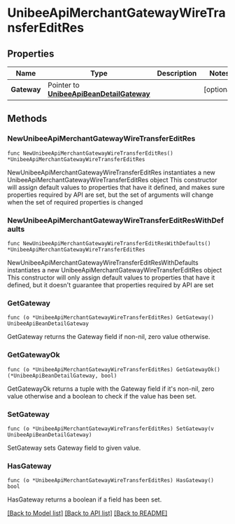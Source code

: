 # UnibeeApiMerchantGatewayWireTransferEditRes

## Properties

Name | Type | Description | Notes
------------ | ------------- | ------------- | -------------
**Gateway** | Pointer to [**UnibeeApiBeanDetailGateway**](UnibeeApiBeanDetailGateway.md) |  | [optional] 

## Methods

### NewUnibeeApiMerchantGatewayWireTransferEditRes

`func NewUnibeeApiMerchantGatewayWireTransferEditRes() *UnibeeApiMerchantGatewayWireTransferEditRes`

NewUnibeeApiMerchantGatewayWireTransferEditRes instantiates a new UnibeeApiMerchantGatewayWireTransferEditRes object
This constructor will assign default values to properties that have it defined,
and makes sure properties required by API are set, but the set of arguments
will change when the set of required properties is changed

### NewUnibeeApiMerchantGatewayWireTransferEditResWithDefaults

`func NewUnibeeApiMerchantGatewayWireTransferEditResWithDefaults() *UnibeeApiMerchantGatewayWireTransferEditRes`

NewUnibeeApiMerchantGatewayWireTransferEditResWithDefaults instantiates a new UnibeeApiMerchantGatewayWireTransferEditRes object
This constructor will only assign default values to properties that have it defined,
but it doesn't guarantee that properties required by API are set

### GetGateway

`func (o *UnibeeApiMerchantGatewayWireTransferEditRes) GetGateway() UnibeeApiBeanDetailGateway`

GetGateway returns the Gateway field if non-nil, zero value otherwise.

### GetGatewayOk

`func (o *UnibeeApiMerchantGatewayWireTransferEditRes) GetGatewayOk() (*UnibeeApiBeanDetailGateway, bool)`

GetGatewayOk returns a tuple with the Gateway field if it's non-nil, zero value otherwise
and a boolean to check if the value has been set.

### SetGateway

`func (o *UnibeeApiMerchantGatewayWireTransferEditRes) SetGateway(v UnibeeApiBeanDetailGateway)`

SetGateway sets Gateway field to given value.

### HasGateway

`func (o *UnibeeApiMerchantGatewayWireTransferEditRes) HasGateway() bool`

HasGateway returns a boolean if a field has been set.


[[Back to Model list]](../README.md#documentation-for-models) [[Back to API list]](../README.md#documentation-for-api-endpoints) [[Back to README]](../README.md)


